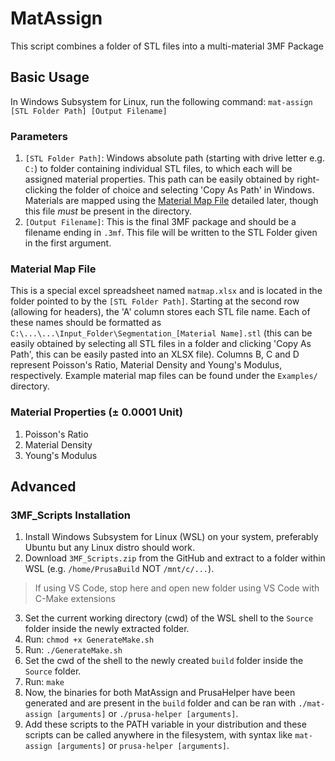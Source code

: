 ﻿# MatAssign 
This script combines a folder of STL files into a multi-material 3MF Package
## Basic Usage
In Windows Subsystem for Linux, run the following command:
`mat-assign [STL Folder Path] [Output Filename]`


### Parameters
 1. `[STL Folder Path]`: Windows absolute path (starting with drive letter e.g. `C:`) to folder containing individual STL files, to which each will be assigned material properties. This path can be easily obtained by right-clicking the folder of choice and selecting 'Copy As Path' in Windows. Materials are mapped using the [Material Map File](#material-map-file) detailed later, though this file *must* be present in the directory.
 2. `[Output Filename]`: This is the final 3MF package and should be a filename ending in `.3mf`. This file will be written to the STL Folder given in the first argument.

### Material Map File
This is a special excel spreadsheet named `matmap.xlsx` and is located in the folder pointed to by the `[STL Folder Path]`.  Starting at the second row (allowing for headers), the 'A' column stores each STL file name. Each of these names should be formatted as `C:\...\...\Input_Folder\Segmentation_[Material Name].stl` (this can be easily obtained by selecting all STL files in a folder and clicking 'Copy As Path', this can be easily pasted into an XLSX file). Columns B, C and D represent Poisson's Ratio, Material Density and Young's Modulus, respectively. Example material map files can be found under the `Examples/` directory.

### Material Properties (± 0.0001 Unit)
1. Poisson's Ratio
2. Material Density
3. Young's Modulus

## Advanced

### 3MF_Scripts Installation
 1. Install Windows Subsystem for Linux (WSL) on your system, preferably Ubuntu but any Linux distro should work.
 2. Download `3MF_Scripts.zip` from the GitHub and extract to a folder within WSL (e.g. `/home/PrusaBuild` NOT `/mnt/c/...`).
 >If using VS Code, stop here and open new folder using VS Code with C-Make extensions
 3. Set the current working directory (cwd) of the WSL shell to the `Source` folder inside the newly extracted folder.
 4. Run: `chmod +x GenerateMake.sh`
 5. Run: `./GenerateMake.sh`
 6. Set the cwd of the shell to the newly created `build` folder inside the `Source` folder.
 7. Run: `make`
 8. Now, the binaries for both MatAssign and PrusaHelper have been generated and are present in the `build` folder and can be ran with `./mat-assign [arguments]` or `./prusa-helper [arguments]`. 
 9. Add these scripts to the PATH variable in your distribution and these scripts can be called anywhere in the filesystem, with syntax like `mat-assign [arguments]` or `prusa-helper [arguments]`.
